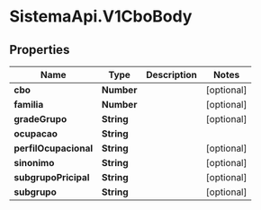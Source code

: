 # SistemaApi.V1CboBody

## Properties
Name | Type | Description | Notes
------------ | ------------- | ------------- | -------------
**cbo** | **Number** |  | [optional] 
**familia** | **Number** |  | [optional] 
**gradeGrupo** | **String** |  | [optional] 
**ocupacao** | **String** |  | 
**perfilOcupacional** | **String** |  | [optional] 
**sinonimo** | **String** |  | [optional] 
**subgrupoPricipal** | **String** |  | [optional] 
**subgrupo** | **String** |  | [optional] 
